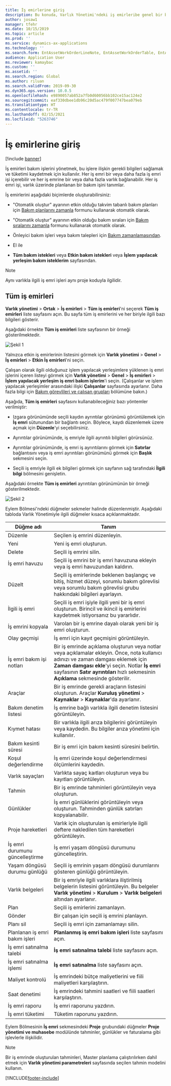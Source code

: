 ```yaml
---
title: İş emirlerine giriş
description: Bu konuda, Varlık Yönetimi'ndeki iş emirleribe genel bir bakış sağlanmaktadır.
author: josaw1
manager: tfehr
ms.date: 10/15/2019
ms.topic: article
ms.prod: ''
ms.service: dynamics-ax-applications
ms.technology: ''
ms.search.form: EntAssetWorkOrderLineNote, EntAssetWorkOrderTable, EntAssetWorkOrderActive, EntAssetWorkOrderHoursInfoPart, EntAssetWorkOrderLineListPage, EntAssetWorkOrderAddObjectBOMItem, EntAssetWorkOrderTablePoolAdd, EntAssetWorkOrderPurchReqListPagePreviewPane, EntAssetWorkOrderPoolReferenceAdd, EntAssetWorkOrderWorkspace, EntAssetWorkOrderTableAdjust, EntAssetWorkOrderGantt, EntAssetWorkOrderNotes, EntAssetWorkOrderActivePart, EntAssetWorkOrderTableInfoPart, EntAssetWorkOrderLineListPagePreviewPane, EntAssetWorkOrderTool, EntAssetMobileWorkOrderLineDetails, EntAssetMobileWorkOrderLineList, EntAssetMobileWorkOrderDetails
audience: Application User
ms.reviewer: kamaybac
ms.custom: ''
ms.assetid: ''
ms.search.region: Global
ms.author: riluan
ms.search.validFrom: 2019-09-30
ms.dyn365.ops.version: 10.0.5
ms.openlocfilehash: e9890057ab852a7fb0d60056bb102ce15ac124e2
ms.sourcegitcommit: eaf330dbee1db96c20d5ac479f007747bea079eb
ms.translationtype: HT
ms.contentlocale: tr-TR
ms.lasthandoff: 02/15/2021
ms.locfileid: "5263746"
---
```

# <a name="introduction-to-work-orders"></a>İş emirlerine giriş

[!include [banner](../../includes/banner.md)]



İş emirleri bakım işlerini yönetmek, bu işlere ilişkin gerekli bilgileri sağlamak ve tüketimi kaydetmek için kullanılır. Her iş emri bir veya daha fazla iş emri işi içerebilir ve her iş emrine bir veya daha fazla varlık bağlanabilir. Her iş emri işi, varlık üzerinde planlanan bir bakım işini tanımlar.

İş emirlerini aşağıdaki biçimlerde oluşturabilirsiniz:

- "Otomatik oluştur" ayarının etkin olduğu takvim tabanlı bakım planları için [Bakım planlarını zamanla](../preventive-and-reactive-maintenance/schedule-maintenance-plans.md) formunu kullanarak otomatik olarak.

- "Otomatik oluştur" ayarının etkin olduğu bakım sıraları için [Bakım sıralarını zamanla](../preventive-and-reactive-maintenance/maintenance-rounds.md) formunu kullanarak otomatik olarak.

- Önleyici bakım işleri veya bakım talepleri için [Bakım zamanlamasından](../preventive-and-reactive-maintenance/maintenance-schedule.md).

- El ile

- **Tüm bakım istekleri** veya **Etkin bakım istekleri** veya **İşlem yapılacak yerleşim bakım isteklerim** sayfasından.

>[!NOTE]
>Aynı varlıkla ilgili iş emri işleri aynı proje koduyla ilgilidir.

## <a name="all-work-orders"></a>Tüm iş emirleri

**Varlık yönetimi** > **Ortak** > **İş emirleri** > **Tüm iş emirleri**'ni seçerek **Tüm iş emirleri** liste sayfasını açın. Bu sayfa tüm iş emirlerini ve her biriyle ilgili bazı bilgileri gösterir.

Aşağıdaki örnekte **Tüm iş emirleri** liste sayfasının bir örneği gösterilmektedir.

![Şekil 1](media/01-work-orders.png)

Yalnızca etkin iş emirlerinin listesini görmek için **Varlık yönetimi** > **Genel** > **İş emirleri** > **Etkin İş emirleri**'ni seçin. 

Çalışan olarak ilgili olduğunuz işlem yapılacak yerleşimlere yüklenen iş emri işlerini içeren listeyi görmek için **Varlık yönetimi** > **Genel** > **İş emirleri** > **İşlem yapılacak yerleşim iş emri bakım işlerim**'i seçin. (Çalışanlar ve işlem yapılacak yerleşimler arasındaki ilişki **Çalışanlar** sayfasında ayarlanır. Daha fazla bilgi için [Bakım görevlileri ve çalışan grupları](../setup-for-objects/workers-and-worker-groups.md) bölümüne bakın.)

Aşağıda, **Tüm iş emirleri** sayfasını kullanabileceğiniz bazı yöntemler verilmiştir:

- Izgara görünümünde seçili kaydın ayrıntılar görünümü görüntülemek için **İş emri** sütunundan bir bağlantı seçin. Böylece, kaydı düzenlemek üzere açmak için **Düzenle**'yi seçebilirsiniz.

- Ayrıntılar görünümünde, iş emriyle ilgili ayrıntılı bilgileri görürsünüz.  

- Ayrıntılar görünümünde, iş emri iş ayrıntılarını görmek için **Satırlar** bağlantısını veya iş emri ayrıntıları görünümünü görmek için **Başlık** sekmesini seçin.  

- Seçili iş emriyle ilgili ek bilgileri görmek için sayfanın sağ tarafındaki **İlgili bilgi** bölmesini genişletin.

Aşağıdaki örnekte **Tüm iş emirleri** ayrıntıları görünümünün bir örneği gösterilmektedir.

![Şekil 2](media/02-work-orders.png)


Eylem Bölmesi'ndeki düğmeler sekmeler halinde düzenlenmiştir. Aşağıdaki tabloda Varlık Yönetimiyle ilgili düğmeler kısaca açıklanmaktadır.



| Düğme adı                     | Tanım                                                                                                                                                                                                                                                             |
|---------------------------------|-------------------------------------------------------------------------------------------------------------------------------------------------------------------------------------------------------------------------------------------------------------------------|
| Düzenle                            | Seçilen iş emrini düzenleyin.                                                                                                                                                                                                                                           |
| Yeni                             | Yeni iş emri oluşturun.                                                                                                                                                                                                                                                  |
| Delete                          | Seçili iş emrini silin.                                                                                                                                                                                                                                         |
| İş emri havuzu                 | Seçili iş emrini bir iş emri havuzuna ekleyin veya iş emri havuzundan kaldırın.                                                                                                                                                                                           |
| Düzelt                          | Seçili iş emirlerinde beklenen başlangıç ve bitiş, hizmet düzeyi, sorumlu bakım görevlisi veya sorumlu bakım görevlisi grubu hakkındaki bilgileri ayarlayın.                                                                                                                                     |
| İlgili iş emri              | Seçili iş emri işiyle ilgili yeni bir iş emri oluşturun. Birincil ve ikincil iş emirlerini kaydetmek istiyorsanız bu yararlıdır.                                                                                                                              |
| İş emrini kopyala                 | Varolan bir iş emrine dayalı olarak yeni bir iş emri oluşturun.                                                                                                                                                                                                               |
| Olay geçmişi                   | İş emri için kayıt geçmişini görüntüleyin.                                                                                                                                                                                                                |
| İş emri bakım işi notları                           | Bir iş emrinde açıklama oluşturun veya notlar veya açıklamalar ekleyin. Önce, nota kullanıcı adınızı ve zaman damgası eklemek için **Zaman damgası ekle**'yi seçin. Notlar **İş emri** sayfasının **Satır ayrıntıları** hızlı sekmesinin **Açıklama** sekmesinde gösterilir.         |
| Araçlar                           | Bir iş emrinde gerekli araçların listesini oluşturun. Araçlar **Kuruluş yönetimi** > **Kaynaklar** > **Kaynaklar**'da ayarlanır.                                                                                                      |
| Bakım denetim listesi           | İş emrine bağlı varlıkla ilgili denetim listesini görüntüleyin.                                                                                                                                                                                                              |
| Kıymet hatası                     | Bir varlıkla ilgili arıza bilgilerini görüntüleyin veya kaydedin. Bu bilgiler arıza yönetimi için kullanılır.                                                                                                                                                                                      |
| Bakım kesinti süresi            | Bir iş emri için bakım kesinti süresini belirtin.                                                                                                                                                                                                                               |
| Koşul değerlendirme            | İş emri üzerinde koşul değerlendirmesi ölçümlerini kaydedin.                                                                                                                                                                                                             |
| Varlık sayaçları                 | Varlıkta sayaç kaıtları oluşturun veya bu kayıtları görüntüleyin.                                                                                                                                                                                                                     |
| Tahmin                        | Bir iş emrinde tahminleri görüntüleyin veya oluşturun.                                                                                                                                                                                                                               |
| Günlükler                        | İş emri günlüklerini görüntüleyin veya oluşturun. Tahminden günlük satırları kopyalanabilir.                                                                                                                                                                                         |
| Proje hareketleri            | Varlık için oluşturulan iş emirleriyle ilgili deftere nakledilen tüm hareketleri görüntüleyin.                                                                                                                                                                                             |
| İş emri durumunu güncelleştirme           | İş emri yaşam döngüsü durumunu güncelleştirin.                                                                                                                                                                                                                                                |
| Yaşam döngüsü durumu günlüğü                      | Seçili iş emrinin yaşam döngüsü durumlarını gösteren günlüğü görüntüleyin.                                                                                                                                                                                                                   |
| Varlık belgeleri                | Bir iş emriyle ilgili varlıklara iliştirilmiş belgelerin listesini görüntüleyin. Bu belgeler **Varlık yönetimi** > **Kurulum** > **Varlık belgeleri** altından ayarlanır.                                                                                                 |
| Plan                        | Seçili iş emirlerini zamanlayın.                                                                                                                                                                                                                                      |
| Gönder            | Bir çalışan için seçili iş emrini planlayın.                                                                                                                                                                                                                        |
| Planı sil                 | Seçili iş emri için zamanlamayı silin.                                                                                                                                                                                                                          |
| Planlanan iş emri bakım işleri             | **Planlanmış iş emri bakım işleri** liste sayfasını açın.                                                                                                                                                                                                                             |
| İş emri satınalma talebi | **İş emri satınalma talebi** liste sayfasını açın.                                                                                                                                                                                                                 |
| İş emri satınalma işlemi             | **İş emri satınalma** liste sayfasını açın.                                                                                                                                                                                                                             |
| Maliyet kontrolü                    | İş emrindeki bütçe maliyetlerini ve fiili maliyetleri karşılaştırın.                                                                                                                                                                                                                |
| Saat denetimi                    | İş emrindeki tahmini saatleri ve fiili saatleri karşılaştırın.                                                                                                                                                                                                                |
| İş emri raporu               | İş emri raporunu yazdırın.                                                                                                                                                                                                                                                |
| İş emri tüketimi          | Tüketim raporunu yazdırın.                                                                                                                                                                                                                                               |


Eylem Bölmesinin **İş emri** sekmesindeki **Proje** grubundaki düğmeler **Proje yönetimi ve muhasebe** modülünde tahminler, günlükler ve faturalama gibi işlevlerle ilişkilidir.

>[!NOTE]
>Bir iş emrinde oluşturulan tahminleri, Master planlama çalıştırılırken dahil etmek için **Varlık yönetimi parametreleri** sayfasında seçilen tahmin modelini kullanın.



[!INCLUDE[footer-include](../../../includes/footer-banner.md)]